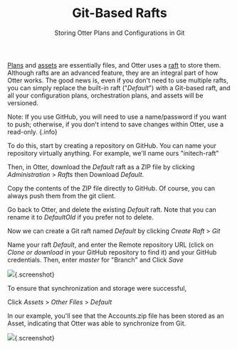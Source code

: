 ﻿---
title: Git-Based Rafts
subtitle: Storing Otter Plans and Configurations in Git
keywords: otter,rafts
sequence: 100
---

[Plans](/docs/otter/core-concepts/plans) and [assets](/docs/otter/core-concepts/assets) are essentially files, and Otter uses a [raft](/docs/otter/global-components/rafts) to store them. Although rafts are an advanced feature, they are an integral part of how Otter works. The good news is, even if you don't need to use multiple rafts, you can simply replace the built-in raft ("*Default*") with a Git-based raft, and all your configuration plans, orchestration plans, and assets will be versioned.

Note: If you use GitHub, you will need to use a name/password if you want to push; otherwise, if you don't intend to save changes within Otter, use a read-only. {.info}

To do this, start by creating a repository on GitHub. You can name your repository virtually anything. For example, we'll name ours "initech-raft"

Then, in Otter, download the *Default* raft as a ZIP file by clicking *Administration* > *Rafts* then Download *Default*.

Copy the contents of the ZIP file directly to GitHub. Of course, you can always push them from the git client.

Go back to Otter, and delete the existing *Default* raft. Note that you can rename it to *DefaultOld* if you prefer not to delete.

Now we can create a Git raft named *Default* by clicking *Create Raft* > *Git*

Name your raft *Default*, and enter the Remote repository URL (click on *Clone or download* in your GitHub repository to find it) and your GitHub credentials. Then, enter *master* for "Branch" and Click *Save*

![](/resources/tutorials/otter-git/creategitraft.png){.screenshot}

To ensure that synchronization and storage were successful,

Click *Assets* > *Other Files* > *Default*

In our example, you'll see that the Accounts.zip file has been stored as an Asset, indicating that Otter was able to synchronize from Git.

![](/resources/tutorials/otter-git/assetsdefault.png){.screenshot}
